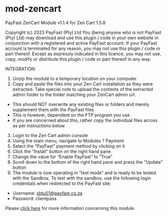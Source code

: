 # mod-zencart

PayFast ZenCart Module v1.1.4 for Zen Cart 1.5.8

Copyright (c) 2023 PayFast (Pty) Ltd
You (being anyone who is not PayFast (Pty) Ltd) may download and use this plugin / code in your own website in conjunction with a registered and active PayFast account. If your PayFast account is terminated for any reason, you may not use this plugin / code or part thereof.
Except as expressly indicated in this licence, you may not use, copy, modify or distribute this plugin / code or part thereof in any way.

INTEGRATION:
1. Unzip the module to a temporary location on your computer
2. Copy and paste the files into your Zen Cart installation as they were extracted. Take special note to upload the contents of the extracted admin folder to the folder matching your ZenCart admin url.
- This should NOT overwrite any existing files or folders and merely supplement them with the PayFast files
- This is however, dependent on the FTP program you use
- If you are concerned about this, rather copy the individual files across as per instructions below
3. Login to the Zen Cart admin console
4. Using the main menu, navigate to Modules ? Payment
5. Select the “PayFast” payment method by clicking on it
6. Click the “Install” button on the right hand pane
7. Change the value for “Enable PayFast” to “True”
8. Scroll down to the bottom of the right hand pane and press the “Update” button
9. The module is now operating in “test mode” and is ready to be tested with the Sandbox. To test with the sandbox, use the following login credentials when redirected to the PayFast site:
- Username: sbtu01@payfast.co.za
- Password: clientpass

Please [click here](https://payfast.io/integration/shopping-carts/zen-cart/) for more information concerning this module.
